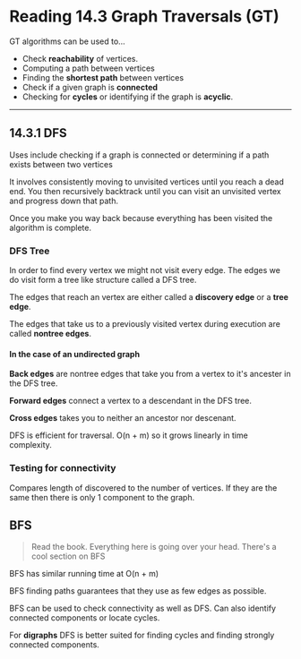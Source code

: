 # Reading 14.3 Graph Traversals (GT)

GT algorithms can be used to...

- Check **reachability** of vertices.
- Computing a path between vertices
- Finding the **shortest path** between vertices
- Check if a given graph is **connected**
- Checking for **cycles** or identifying if the graph is **acyclic**.

---

## 14.3.1 DFS

Uses include checking if a graph is connected or determining if a path exists between two vertices

It involves consistently moving to unvisited vertices until you reach a dead end. You then recursively backtrack until you can visit an unvisited vertex and progress down that path.

Once you make you way back because everything has been visited the algorithm is complete.

### DFS Tree

In order to find every vertex we might not visit every edge. The edges we do visit form a tree like structure called a DFS tree.

The edges that reach an vertex are either called a **discovery edge** or a **tree edge**.

The edges that take us to a previously visited vertex during execution are called **nontree edges**.

#### In the case of an undirected graph

**Back edges** are nontree edges that take you from a vertex to it's ancester in the DFS tree.

**Forward edges** connect a vertex to a descendant in the DFS tree.

**Cross edges** takes you to neither an ancestor nor descenant.

DFS is efficient for traversal. O(n + m) so it grows linearly in time complexity.

### Testing for connectivity

Compares length of discovered to the number of vertices. If they are the same then there is only 1 component to the graph.

## BFS

> Read the book. Everything here is going over your head. There's a cool section on BFS

BFS has similar running time at O(n + m)

BFS finding paths guarantees that they use as few edges as possible.

BFS can be used to check connectivity as well as DFS. Can also identify connected components or locate cycles.

For **digraphs** DFS is better suited for finding cycles and finding strongly connected components.